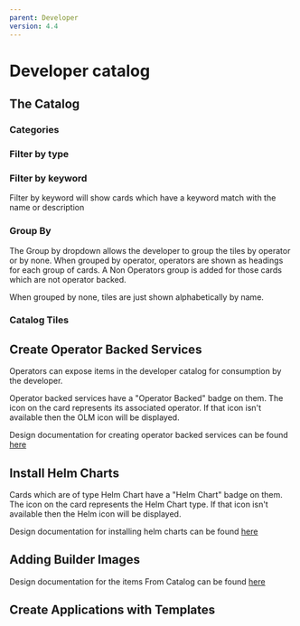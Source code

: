 ```yaml
---
parent: Developer
version: 4.4
---
```


# Developer catalog

## The Catalog

### Categories
### Filter by type
### Filter by keyword
Filter by keyword will show cards which have a keyword match with the name or description

### Group By
The Group by dropdown allows the developer to group the tiles by operator or by none.  When grouped by operator, operators are shown as headings for each group of cards.  A Non Operators group is added for those cards which are not operator backed.

When grouped by none, tiles are just shown alphabetically by name.

### Catalog Tiles

## Create Operator Backed Services
Operators can expose items in the developer catalog for consumption by the developer.  

Operator backed services have a "Operator Backed" badge on them.  The icon on the card represents its associated operator.  If that icon isn't available then the OLM icon will be displayed.

Design documentation for creating operator backed services can be found [here](From-Catalog/Catalog-OperatorBackedService)


## Install Helm Charts
Cards which are of type Helm Chart have a "Helm Chart" badge on them.  The icon on the card represents the Helm Chart type.  If that icon isn't available then the Helm icon will be displayed.

Design documentation for installing helm charts can be found [here](From-Catalog/Catalog-HelmChart)

## Adding Builder Images
Design documentation for the items From Catalog can be found [here](From-Catalog/Create-Source-to-image-application)

## Create Applications with Templates
